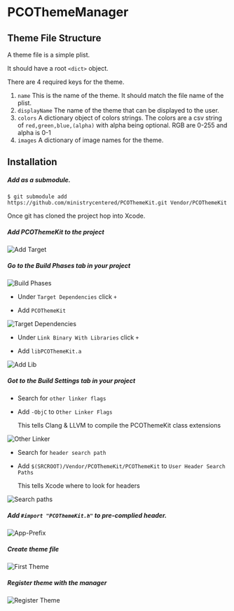 PCOThemeManager
===============

## Theme File Structure

A theme file is a simple plist.

It should have a root `<dict>` object.

There are 4 required keys for the theme.

1. `name` This is the name of the theme.  It should match the file name of the plist.
2. `displayName`  The name of the theme that can be displayed to the user.
3. `colors`  A dictionary object of colors strings.  The colors are a csv string of `red,green,blue,(alpha)` with alpha being optional.  RGB are 0-255 and alpha is 0-1
4. `images`  A dictionary of image names for the theme.

## Installation

##### Add as a submodule.
	
	$ git submodule add https://github.com/ministrycentered/PCOThemeKit.git Vendor/PCOThemeKit


Once git has cloned the project hop into Xcode.

##### Add PCOThemeKit to the project

![Add Target](Screenshots/1_add_target.png)

##### Go to the Build Phases tab in your project

![Build Phases](Screenshots/2_build_phases.png)

  - Under `Target Dependencies` click `+`
  
  - Add `PCOThemeKit`
  
  ![Target Dependencies](Screenshots/3_target_dependencies.png)
  
  - Under `Link Binary With Libraries` click `+`
  
  - Add `libPCOThemeKit.a`
  
  ![Add Lib](Screenshots/4_link_binary.png)
  
##### Got to the Build Settings tab in your project

  - Search for 	`other linker flags`
  
  - Add `-ObjC` to `Other Linker Flags`
  
    This tells Clang & LLVM to compile the PCOThemeKit class extensions
  
  ![Other Linker](Screenshots/5_other_linker.png)
  
  - Search for `header search path`
  
  - Add `$(SRCROOT)/Vendor/PCOThemeKit/PCOThemeKit` to `User Header Search Paths`
  
    This tells Xcode where to look for headers
    
  ![Search paths](Screenshots/6_header_search.png)
  
##### Add `#import "PCOThemeKit.h"` to pre-complied header.

![App-Prefix](Screenshots/7_add_theme_kit.png)

##### Create theme file

![First Theme](Screenshots/8_first_theme.png)

##### Register theme with the manager

![Register Theme](Screenshots/9_register_theme.png)
